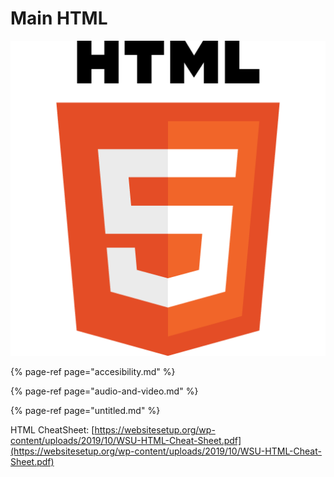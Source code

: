 # Main HTML

![](../../.gitbook/assets/html5_logo_512.png)

{% page-ref page="accesibility.md" %}

{% page-ref page="audio-and-video.md" %}

{% page-ref page="untitled.md" %}

HTML CheatSheet: [https://websitesetup.org/wp-content/uploads/2019/10/WSU-HTML-Cheat-Sheet.pdf](https://websitesetup.org/wp-content/uploads/2019/10/WSU-HTML-Cheat-Sheet.pdf)

